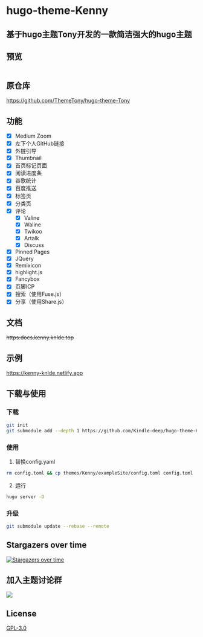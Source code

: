 # hugo-theme-Kenny
## 基于hugo主题Tony开发的一款简洁强大的hugo主题

## 预览
<img scr="https://jsd.cdn.zzko.cn/gh/Kindle-deep/CDN-File@main/image.png">

## 原仓库
https://github.com/ThemeTony/hugo-theme-Tony

## 功能

- [x] Medium Zoom
- [x] 左下个人GitHub链接
- [x] 外链引导
- [x] Thumbnail
- [x] 首页标记页面
- [x] 阅读进度条
- [x] 谷歌统计
- [x] 百度推送
- [x] 标签页
- [x] 分类页
- [x] 评论
    - [x] Valine
    - [x] Waline
    - [x] Twikoo
    - [x] Artalk
    - [x] Discuss
- [x] Pinned Pages
- [x] JQuery
- [x] Remixicon
- [x] highlight.js
- [x] Fancybox
- [x] 页脚ICP
- [x] 搜索（使用Fuse.js）
- [x] 分享（使用Share.js）

## 文档
~~https:docs.kenny.knlde.top~~

## 示例

https://kenny-knlde.netlify.app

## 下载与使用
### 下载
```bash
git init
git submodule add --depth 1 https://github.com/Kindle-deep/hugo-theme-Kenny.git themes/Kenny
```

### 使用
1. 替换config.yaml
```bash
rm config.toml && cp themes/Kenny/exampleSite/config.toml config.toml
```

2. 运行
```bash
hugo server -D
```
### 升级
```bash
git submodule update --rebase --remote
```

## Stargazers over time

[![Stargazers over time](https://starchart.cc/Kindle-deep/hugo-theme-Kenny.svg)](https://starchart.cc/Kindle-deep/hugo-theme-Kenny)

## 加入主题讨论群
<img src="https://jsd.cdn.zzko.cn/gh/Kindle-deep/CDN-File@main/1675924781692_temp_qrcode_share_9993.png">

## License
[GPL-3.0](./LICENSE)




